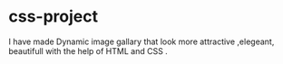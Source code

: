 # css-project
I have made Dynamic  image gallary that look more attractive ,elegeant, beautifull with the help of HTML and CSS .
